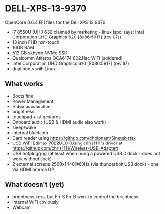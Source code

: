# DELL-XPS-13-9370

OpenCore 0.6.4 EFI files for the Dell XPS 13 9370

* i7 8550U (UHD 630 claimed by marketing - linux lspci says: Intel Corporation UHD Graphics 620 [8086:5917] (rev 07))
* 13 inch FHD non-touch
* 16GB RAM
* 512 GB skhynix NVMe SSD
* Qualcomm Atheros QCA6174 802.11ac WiFi (soldered)
* Intel Corporation UHD Graphics 620 [8086:5917] (rev 07)
* dual boots with Linux

## What works
* Boots fine
* Power Management
* Video acceleration
* brightness
* touchpad + all gestures
* Onboard audio (USB & HDMI audio also work)
* sleep/wake
* internal bluetooth
* Card reader using https://github.com/cholonam/Sinetek-rtsx
* USB WiFi Edimax 7822ULC (Using chris1111's driver at https://github.com/chris1111/Wireless-USB-Adapter)
* USB hotplugging (at least when using a powered USB C dock - does not work without dock)
* 2 external screens 2560x1440@60Hz (via thunderbolt USB dock) - one via HDMI one via DP

## What doesn't (yet)
* brightness keys, but Fn-S Fn-B work to control the brightness
* internal WiFi obviously
* Webcam
